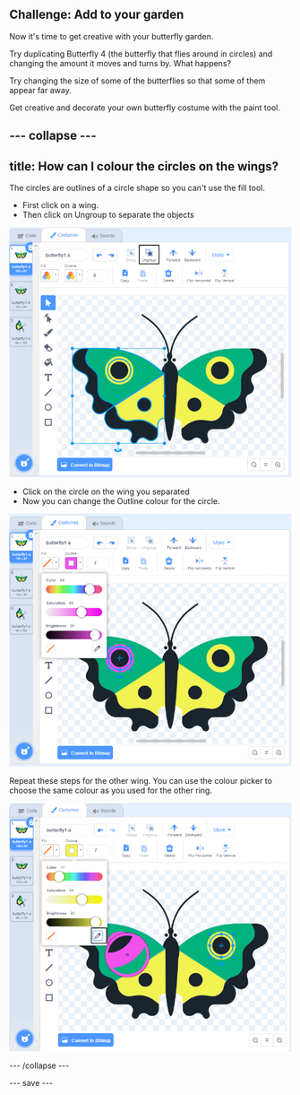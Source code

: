 ## Challenge: Add to your garden

Now it's time to get creative with your butterfly garden. 

Try duplicating Butterfly 4 (the butterfly that flies around in circles) and changing the amount it moves and turns by. What happens?

Try changing the size of some of the butterflies so that some of them appear far away. 

Get creative and decorate your own butterfly costume with the paint tool.

--- collapse ---
---
title: How can I colour the circles on the wings? 
---

The circles are outlines of a circle shape so you can't use the fill tool. 

+ First click on a wing. 
+ Then click on Ungroup to separate the objects

![Ungroup the wing](images/butterfly-circle-ungroup.png)

+ Click on the circle on the wing you separated
+ Now you can change the Outline colour for the circle. 

![Colour the circle](images/butterfly-circle-colour.png)

Repeat these steps for the other wing. You can use the colour picker to choose the same colour as you used for the other ring.

![Copy the colour with the colour picker](images/butterfly-circle-colour-picker.png)

--- /collapse ---

--- save ---
